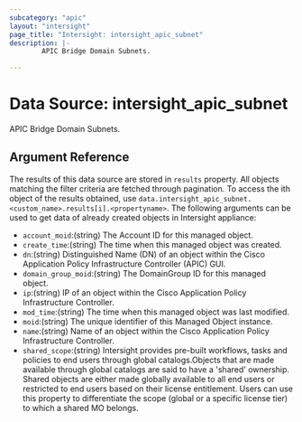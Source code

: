 ```yaml
---
subcategory: "apic"
layout: "intersight"
page_title: "Intersight: intersight_apic_subnet"
description: |-
        APIC Bridge Domain Subnets.

---
```


# Data Source: intersight_apic_subnet
APIC Bridge Domain Subnets.
## Argument Reference
The results of this data source are stored in `results` property.
All objects matching the filter criteria are fetched through pagination.
To access the ith object of the results obtained, use `data.intersight_apic_subnet.<custom_name>.results[i].<propertyname>`.
The following arguments can be used to get data of already created objects in Intersight appliance:
* `account_moid`:(string) The Account ID for this managed object. 
* `create_time`:(string) The time when this managed object was created. 
* `dn`:(string) Distinguished Name (DN) of an object within the Cisco Application Policy Infrastructure Controller (APIC) GUI. 
* `domain_group_moid`:(string) The DomainGroup ID for this managed object. 
* `ip`:(string) IP of an object within the Cisco Application Policy Infrastructure Controller. 
* `mod_time`:(string) The time when this managed object was last modified. 
* `moid`:(string) The unique identifier of this Managed Object instance. 
* `name`:(string) Name of an object within the Cisco Application Policy Infrastructure Controller. 
* `shared_scope`:(string) Intersight provides pre-built workflows, tasks and policies to end users through global catalogs.Objects that are made available through global catalogs are said to have a 'shared' ownership. Shared objects are either made globally available to all end users or restricted to end users based on their license entitlement. Users can use this property to differentiate the scope (global or a specific license tier) to which a shared MO belongs. 
 
